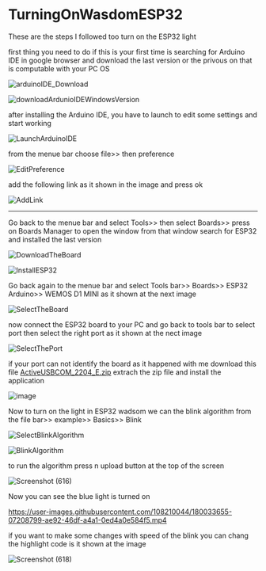 # TurningOnWasdomESP32
These are the steps I followed too turn on the ESP32 light 



first thing you need to do if this is your first time is searching for Arduino IDE in google browser and download the last version or the privous on that is computable with your PC OS 

![arduinoIDE_Download](https://user-images.githubusercontent.com/108210044/179744257-34b1175a-fbd1-4b95-8c61-ea4b9345e118.PNG)

![downloadArdunioIDEWindowsVersion](https://user-images.githubusercontent.com/108210044/179744382-458d8387-8774-44a8-ac58-cd38cf925350.PNG)




after installing the Arduino IDE, you have to launch to edit some settings and start working 

![LaunchArduinoIDE](https://user-images.githubusercontent.com/108210044/179746129-c2e85c17-6f7c-44fe-81f5-58534d6eaa6e.png)



from the menue bar choose file>> then preference 

![EditPreference](https://user-images.githubusercontent.com/108210044/180028368-08495edc-74bd-4880-a2b5-d4155f4f58d2.png)



add the following link as it shown in the image and press ok 

![AddLink](https://user-images.githubusercontent.com/108210044/179746374-854510f4-7f3b-4903-8744-7c5c97fb9754.png)

*****

Go back to the menue bar and select Tools>> then select Boards>> press on Boards Manager to open the window 
from that window search for ESP32 and installed the last version 

![DownloadTheBoard](https://user-images.githubusercontent.com/108210044/179747221-ed07dcf5-7689-4199-b044-15d6aba38a76.png)

![InstallESP32](https://user-images.githubusercontent.com/108210044/179747235-ed134b76-8891-4bb5-b44f-9b30f4e5c542.png)


Go back again to the menue bar and select Tools bar>> Boards>> ESP32 Arduino>> WEMOS D1 MINI 
as it shown at the next image 

![SelectTheBoard](https://user-images.githubusercontent.com/108210044/179747566-55ba90c1-0a75-452e-b9c6-89414866b24d.png)

now connect the ESP32 board to your PC 
and go back to tools bar to select port then select the right port as it shown at the nect image 

![SelectThePort](https://user-images.githubusercontent.com/108210044/179747719-6635337f-4bed-4ec4-8dab-3428bbcb2214.png)



if your port can not identify the board as it happened with me 
download this file 
[ActiveUSBCOM_2204_E.zip](https://github.com/WedadAlqithmi/turning-on-wasdom-ESP32-/files/9141011/ActiveUSBCOM_2204_E.zip) 
extrach the zip file and install the application 


![image](https://user-images.githubusercontent.com/108210044/179749392-6e02360b-d0ae-48ae-8000-11cdb18e3770.png)



Now to turn on the light in ESP32 wadsom 
we can the blink algorithm from the file bar>> example>> Basics>> Blink 

![SelectBlinkAlgorithm](https://user-images.githubusercontent.com/108210044/179747846-c979efb1-0674-4678-a10f-a2e9eecc54a1.png)


![BlinkAlgorithm](https://user-images.githubusercontent.com/108210044/179747879-0d14344b-f5a1-471f-a553-8d09fcfcc303.png)




to run the algorithm press n upload button at the top of the screen 

![Screenshot (616)](https://user-images.githubusercontent.com/108210044/179747995-5303fad0-aa81-4a27-9dbf-d0a236f872fb.png)





Now you can see the blue light is turned on 

https://user-images.githubusercontent.com/108210044/180033655-07208799-ae92-46df-a4a1-0ed4a0e584f5.mp4




if you want to make some changes with speed of the blink you can chang the highlight code is it shown at the image 

![Screenshot (618)](https://user-images.githubusercontent.com/108210044/179748644-b0fceab5-77be-47d4-bd20-566b356a833d.png)

